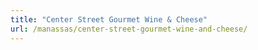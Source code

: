 ```yaml
---
title: "Center Street Gourmet Wine & Cheese"
url: /manassas/center-street-gourmet-wine-and-cheese/
---
```

